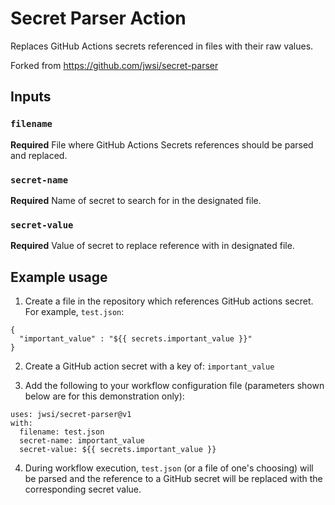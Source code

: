 # Secret Parser Action

Replaces GitHub Actions secrets referenced in files with their raw values.

Forked from https://github.com/jwsi/secret-parser

## Inputs

### `filename`

**Required** File where GitHub Actions Secrets references should be parsed and replaced.

### `secret-name`

**Required** Name of secret to search for in the designated file.

### `secret-value`

**Required** Value of secret to replace reference with in designated file.

## Example usage

1. Create a file in the repository which references GitHub actions secret. For example, `test.json`:

```
{
  "important_value" : "${{ secrets.important_value }}"
}
```

2. Create a GitHub action secret with a key of: `important_value`

3. Add the following to your workflow configuration file (parameters shown below are for this demonstration only):

```
uses: jwsi/secret-parser@v1
with:
  filename: test.json
  secret-name: important_value
  secret-value: ${{ secrets.important_value }}
```

4. During workflow execution, `test.json` (or a file of one's choosing) will be parsed and the reference to a GitHub secret will be replaced with the corresponding secret value.
